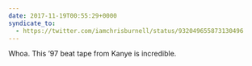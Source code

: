 ```yaml
---
date: 2017-11-19T00:55:29+0000
syndicate_to:
  - https://twitter.com/iamchrisburnell/status/932049655873130496
---
```


<c-youtube slug="myrXQebr488" label="Kanye West 1997 Beat Tape (All 8 tracks)"></c-youtube>

Whoa. This ’97 beat tape from Kanye is incredible.
